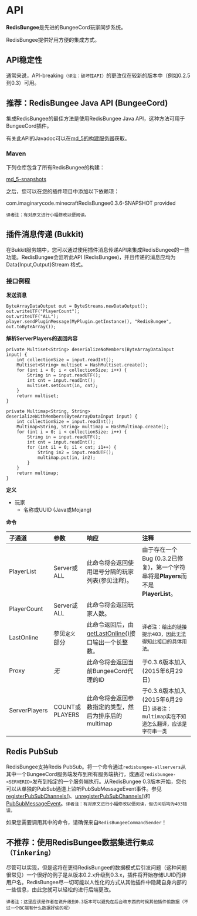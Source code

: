 # API

**RedisBungee**是先进的BungeeCord玩家同步系统。

RedisBungee提供好用方便的集成方式。

## API稳定性

通常来说，API-breaking`（译注：破坏性API）`的更改仅在较新的版本中（例如0.2.5到0.3）可用。

## 推荐：RedisBungee Java API \(BungeeCord\)

集成RedisBungee的最佳方法是使用RedisBungee Java API，这种方法可用于BungeeCord插件。

有关此API的Javadoc可以在[md\_5的构建服务器](http://ci.md-5.net/job/RedisBungee/javadoc/com/imaginarycode/minecraft/redisbungee/RedisBungeeAPI.html)获取。

### Maven

下列仓库包含了所有RedisBungee的构建：

[md\_5-snapshots](http://repo.md-5.net/content/repositories/snapshots/)

之后，您可以在您的插件项目中添加以下依赖项：

com.imaginarycode.minecraftRedisBungee0.3.6-SNAPSHOT provided

`译者注：有对原文进行小幅修改以便阅读。`

## 插件消息传递 \(Bukkit\)

在Bukkit服务端中，您可以通过使用插件消息传递API来集成RedisBungee的一些功能。RedisBungee会监听此API \(RedisBungee\)，并且传递的消息应均为 Data{Input,Output}Stream 格式。

### 接口例程

**发送消息**

```text
ByteArrayDataOutput out = ByteStreams.newDataOutput();
out.writeUTF("PlayerCount");
out.writeUTF("ALL");
player.sendPluginMessage(MyPlugin.getInstance(), "RedisBungee", out.toByteArray());
```

**解析ServerPlayers的返回内容**

```text
private Multiset<String> deserializeNoMembers(ByteArrayDataInput input) {
    int collectionSize = input.readInt();
    Multiset<String> multiset = HashMultiset.create();
    for (int i = 0; i < collectionSize; i++) {
        String in = input.readUTF();
        int cnt = input.readInt();
        multiset.setCount(in, cnt);
    }
    return multiset;
}

private Multimap<String, String> deserializeWithMembers(ByteArrayDataInput input) {
    int collectionSize = input.readInt();
    Multimap<String, String> multimap = HashMultimap.create();
    for (int i = 0; i < collectionSize; i++) {
        String in = input.readUTF();
        int cnt = input.readInt();
        for (int i1 = 0; i1 < cnt; i1++) {
            String in2 = input.readUTF();
            multimap.put(in, in2);
        }
    }
    return multimap;
}
```

**定义**

* 玩家
  * 名称或UUID \(Java或Mojang\)

**命令**

| 子通道 | 参数 | 响应 | 注释 |
| :--- | :--- | :--- | :--- |
| PlayerList | Server或ALL | 此命令将会返回使用逗号分隔的玩家列表\(参见注释\)。 | 由于存在一个Bug \(0.3.2已修复\)，第一个字符串将是**Players**而不是**PlayerList**。 |
| PlayerCount | Server或ALL | 此命令将会返回玩家人数。 |  |
| LastOnline | 参见`定义`部分 | 此命令返回后，由[getLastOnline\(\)](http://ci.md-5.net/job/RedisBungee/javadoc/com/imaginarycode/minecraft/redisbungee/RedisBungeeAPI.html#getLastOnline%28java.util.UUID%29)接口输出一个长整数。 | `译者注：给出的链接提示403，因此无法得知此接口的具体用法。` |
| Proxy | _无_ | 此命令将会返回当前BungeeCord代理的ID | 于0.3.6版本加入 \(2015年6月29日\) |
| ServerPlayers | COUNT或PLAYERS | 此命令将会返回参数指定的类型，然后为排序后的multimap | 于0.3.6版本加入 \(2015年6月29日\)  `译者注：multimap实在不知道怎么翻译，应该是字符串一类` |

## Redis PubSub

RedisBungee支持Redis PubSub。将一个命令通过`redisbungee-allservers`从其中一个BungeeCord服务端发布到所有服务端执行，或通过`redisbungee-<SERVERID>`发布到指定的一个服务端执行。从RedisBungee 0.3版本开始，您也可以从单独的PubSub通道上监听PubSubMessageEvent事件。参见[registerPubSubChannels\(\)](http://ci.md-5.net/job/RedisBungee/javadoc/com/imaginarycode/minecraft/redisbungee/RedisBungeeAPI.html#registerPubSubChannels\java.lang.String)、[unregisterPubSubChannels\(\)](https://ci.md-5.net/job/RedisBungee/javadoc/com/imaginarycode/minecraft/redisbungee/RedisBungeeAPI.html#unregisterPubSubChannels%28java.lang.String)和[PubSubMessageEvent](http://ci.md-5.net/job/RedisBungee/javadoc/com/imaginarycode/minecraft/redisbungee/events/PubSubMessageEvent.html)。`译者注：有对原文进行小幅修改以便阅读，但访问后均为403错误。`

如果您需要调用其中的命令，请确保来自`RedisBungeeCommandSender`！

## 不推荐：使用RedisBungee数据集进行`集成（Tinkering）`

尽管可以实现，但是这将在更待RedisBungee的数据模式后引发问题（这种问题很常见）一个很好的例子是从版本0.2.x升级到0.3.x，插件将开始存储UUID而非用户名。RedisBungee尽一切可能以人性化的方式从其他插件中隐藏自身内部的一些信息，由此您就可以轻松的进行后端更改。

`译者注：这里应该是作者在说升级到0.3版本可以避免在后台改东西的时候其他插件偷数据（不过一个BC端有什么数据好偷的呢）`


